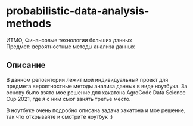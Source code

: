 # probabilistic-data-analysis-methods

ИТМО, Финансовые технологии больших данных<br>
Предмет: вероятностные методы анализа данных

## Описание
В данном репозитории лежит мой индивидуальный проект для предмета вероятностные методы анализа данных в виде ноутбука. За основу было взято мое решение для хакатона AgroCode Data Science Cup 2021, где я с ним смог занять третье место.

В ноутбуке очень подробно описана задача хакатона и мое решение, так что открывайте и смотрите ноутбук :)
